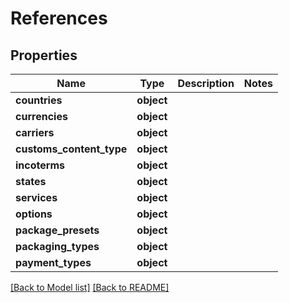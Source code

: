 # References

## Properties
Name | Type | Description | Notes
------------ | ------------- | ------------- | -------------
**countries** | **object** |  | 
**currencies** | **object** |  | 
**carriers** | **object** |  | 
**customs_content_type** | **object** |  | 
**incoterms** | **object** |  | 
**states** | **object** |  | 
**services** | **object** |  | 
**options** | **object** |  | 
**package_presets** | **object** |  | 
**packaging_types** | **object** |  | 
**payment_types** | **object** |  | 

[[Back to Model list]](../../README.md#documentation-for-models) [[Back to README]](../../README.md)

